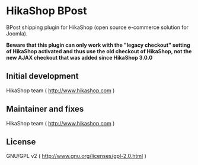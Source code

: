 # HikaShop BPost

BPost shipping plugin for HikaShop (open source e-commerce solution for Joomla).

**Beware that this plugin can only work with the "legacy checkout" setting of HikaShop activated and thus use the old checkout of HikaShop, not the new AJAX checkout that was added since HikaShop 3.0.0**

## Initial development
HikaShop team ( http://www.hikashop.com )

## Maintainer and fixes
HikaShop team ( http://www.hikashop.com )

## License
GNU/GPL v2 ( http://www.gnu.org/licenses/gpl-2.0.html )

